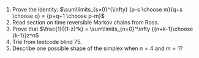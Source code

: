 1. Prove the identity: $\sum\limits_{s=0}^{\infty} {p-s \choose m}{q+s \choose q} = {p+q+1 \choose p-m}$
2. Read section on time reversible Markov chains from Ross.
3. Prove that $\frac{1}{(1-z)^k} = \sum\limits_{n=0}^\infty {{n+k-1}\choose {k-1}}z^n$
4. Trie from leetcode blind 75.
5. Describe one possible shape of the simplex when $n=4$ and $m=1$?
